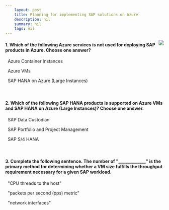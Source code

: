 ```yaml
---
    layout: post
    title: Planning for implementing SAP solutions on Azure 
    description: nil
    summary: nil
    tags: nil
---
```



 <a target="_blank" href="https://docs.microsoft.com/en-us/learn/modules/plan-implement-sap-solutions/9-knowledge-check/"><i class="fas fa-external-link-alt"></i> </a>
 <img align="right" src="https://docs.microsoft.com/en-us/learn/achievements/planning-implementing-sap-solutions-azure.svg">
####  1. Which of the following Azure services is not used for deploying SAP products in Azure. Choose one answer?


<i class='fas fa-check-square' style='color: Dodgerblue;'></i> &nbsp;&nbsp;Azure Container Instances

<i class='far fa-square'></i> &nbsp;&nbsp;Azure VMs

<i class='far fa-square'></i> &nbsp;&nbsp;SAP HANA on Azure (Large Instances)
<br />
<br />
<br />

####  2. Which of the following SAP HANA products is supported on Azure VMs and SAP HANA on Azure (Large Instances)? Choose one answer.


<i class='far fa-square'></i> &nbsp;&nbsp;SAP Data Custodian

<i class='far fa-square'></i> &nbsp;&nbsp;SAP Portfolio and Project Management

<i class='fas fa-check-square' style='color: Dodgerblue;'></i> &nbsp;&nbsp;SAP S/4 HANA
<br />
<br />
<br />

####  3. Complete the following sentence. The number of "_____________" is the primary method for determining whether a VM size fulfills the throughput requirement necessary for a given SAP workload.


<i class='fas fa-check-square' style='color: Dodgerblue;'></i> &nbsp;&nbsp;"CPU threads to the host"

<i class='far fa-square'></i> &nbsp;&nbsp;"packets per second (pps) metric"

<i class='far fa-square'></i> &nbsp;&nbsp;"network interfaces"
<br />
<br />
<br />
